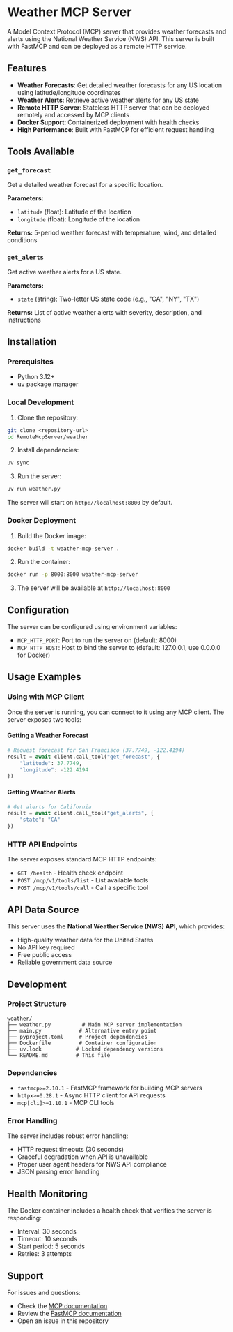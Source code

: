 # Weather MCP Server

A Model Context Protocol (MCP) server that provides weather forecasts and alerts using the National Weather Service (NWS) API. This server is built with FastMCP and can be deployed as a remote HTTP service.

## Features

- **Weather Forecasts**: Get detailed weather forecasts for any US location using latitude/longitude coordinates
- **Weather Alerts**: Retrieve active weather alerts for any US state
- **Remote HTTP Server**: Stateless HTTP server that can be deployed remotely and accessed by MCP clients
- **Docker Support**: Containerized deployment with health checks
- **High Performance**: Built with FastMCP for efficient request handling

## Tools Available

### `get_forecast`
Get a detailed weather forecast for a specific location.

**Parameters:**
- `latitude` (float): Latitude of the location
- `longitude` (float): Longitude of the location

**Returns:** 5-period weather forecast with temperature, wind, and detailed conditions

### `get_alerts`
Get active weather alerts for a US state.

**Parameters:**
- `state` (string): Two-letter US state code (e.g., "CA", "NY", "TX")

**Returns:** List of active weather alerts with severity, description, and instructions

## Installation

### Prerequisites
- Python 3.12+
- [uv](https://docs.astral.sh/uv/) package manager

### Local Development

1. Clone the repository:
```bash
git clone <repository-url>
cd RemoteMcpServer/weather
```

2. Install dependencies:
```bash
uv sync
```

3. Run the server:
```bash
uv run weather.py
```

The server will start on `http://localhost:8000` by default.

### Docker Deployment

1. Build the Docker image:
```bash
docker build -t weather-mcp-server .
```

2. Run the container:
```bash
docker run -p 8000:8000 weather-mcp-server
```

3. The server will be available at `http://localhost:8000`

## Configuration

The server can be configured using environment variables:

- `MCP_HTTP_PORT`: Port to run the server on (default: 8000)
- `MCP_HTTP_HOST`: Host to bind the server to (default: 127.0.0.1, use 0.0.0.0 for Docker)

## Usage Examples

### Using with MCP Client

Once the server is running, you can connect to it using any MCP client. The server exposes two tools:

#### Getting a Weather Forecast
```python
# Request forecast for San Francisco (37.7749, -122.4194)
result = await client.call_tool("get_forecast", {
    "latitude": 37.7749,
    "longitude": -122.4194
})
```

#### Getting Weather Alerts
```python
# Get alerts for California
result = await client.call_tool("get_alerts", {
    "state": "CA"
})
```

### HTTP API Endpoints

The server exposes standard MCP HTTP endpoints:

- `GET /health` - Health check endpoint
- `POST /mcp/v1/tools/list` - List available tools
- `POST /mcp/v1/tools/call` - Call a specific tool

## API Data Source

This server uses the **National Weather Service (NWS) API**, which provides:
- High-quality weather data for the United States
- No API key required
- Free public access
- Reliable government data source

## Development

### Project Structure
```
weather/
├── weather.py          # Main MCP server implementation
├── main.py            # Alternative entry point
├── pyproject.toml     # Project dependencies
├── Dockerfile         # Container configuration
├── uv.lock           # Locked dependency versions
└── README.md         # This file
```

### Dependencies
- `fastmcp>=2.10.1` - FastMCP framework for building MCP servers
- `httpx>=0.28.1` - Async HTTP client for API requests
- `mcp[cli]>=1.10.1` - MCP CLI tools

### Error Handling
The server includes robust error handling:
- HTTP request timeouts (30 seconds)
- Graceful degradation when API is unavailable
- Proper user agent headers for NWS API compliance
- JSON parsing error handling

## Health Monitoring

The Docker container includes a health check that verifies the server is responding:
- Interval: 30 seconds
- Timeout: 10 seconds
- Start period: 5 seconds
- Retries: 3 attempts




## Support

For issues and questions:
- Check the [MCP documentation](https://modelcontextprotocol.io/)
- Review the [FastMCP documentation](https://fastmcp.com/)
- Open an issue in this repository